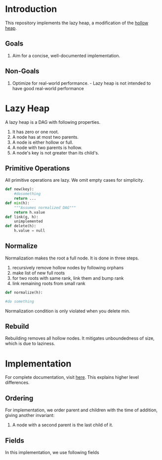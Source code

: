 # Introduction
This repository implements the lazy heap, a modification of the [hollow heap](https://arxiv.org/abs/1510.06535).
## Goals 
1. Aim for a concise, well-documented implementation.
## Non-Goals
1. Optimize for real-world performance. - Lazy heap is not intended to have good real-world performance
# Lazy Heap
A lazy heap is a DAG with following properties.
1. It has zero or one root.
2. A node has at most two parents.
3. A node is either hollow or full.
4. A node with two parents is hollow.
5. A node's key is not greater than its child's. 
## Primitive Operations
All primitive operations are lazy. We omit empty cases for simplicity.
```Python
def new(key):
    #dosomething
    return ...
def min(h):
    """Assumes normalized DAG"""
    return h.value
def link(g, h):
    unimplemented
def delete(h):
    h.value = null
```

## Normalize
Normalization makes the root a full node. It is done in three steps.
1. recursively remove hollow nodes by following orphans
2. make list of new full roots 
2. for two roots with same rank, link them and bump rank
3. link remaining roots from small rank
```Python
def normalize(h):

#do something
```
Normalization condition is only violated when you delete min. 


## Rebuild
Rebuilding removes all hollow nodes. It mitigates unboundedness of size, which is due to laziness. 
## 

# Implementation
For complete documentation, visit [here](github.com). This explains higher level differences. 
## Ordering

For implementation, we order parent and children with the time of addition, giving another invariant:
1. A node with a second parent is the last child of it.

## Fields
In this implementation, we use following fields
```Zig
```





